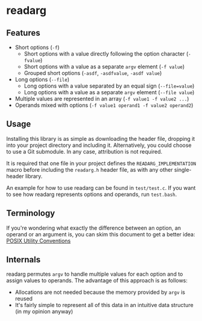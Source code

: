 # readarg

## Features

* Short options (`-f`)
  * Short options with a value directly following the option character
    (`-fvalue`)
  * Short options with a value as a separate `argv` element (`-f value`)
  * Grouped short options (`-asdf`, `-asdfvalue`, `-asdf value`)
* Long options (`--file`)
  * Long options with a value separated by an equal sign (`--file=value`)
  * Long options with a value as a separate `argv` element (`--file value`)
* Multiple values are represented in an array (`-f value1 -f value2 ...`)
* Operands mixed with options (`-f value1 operand1 -f value2 operand2`)

## Usage

Installing this library is as simple as downloading the header file, dropping
it into your project directory and including it. Alternatively, you could choose
to use a Git submodule. In any case, attribution is not required.

It is required that one file in your project defines the
`READARG_IMPLEMENTATION` macro before including the `readarg.h` header file,
as with any other single-header library.

An example for how to use readarg can be found in `test/test.c`. If you want to
see how readarg represents options and operands, run `test.bash`.

## Terminology

If you're wondering what exactly the difference between an option, an operand or
an argument is, you can skim this document to get a better idea:
[POSIX Utility Conventions](https://pubs.opengroup.org/onlinepubs/9699919799/basedefs/V1_chap12.html)

## Internals

readarg permutes `argv` to handle multiple values for each option and to assign
values to operands. The advantage of this approach is as follows:

* Allocations are not needed because the memory provided by `argv` is reused
* It's fairly simple to represent all of this data in an intuitive data
  structure (in my opinion anyway)
